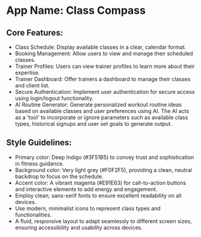 # **App Name**: Class Compass

## Core Features:

- Class Schedule: Display available classes in a clear, calendar format.
- Booking Management: Allow users to view and manage their scheduled classes.
- Trainer Profiles: Users can view trainer profiles to learn more about their expertise.
- Trainer Dashboard: Offer trainers a dashboard to manage their classes and client list.
- Secure Authentication: Implement user authentication for secure access using login/logout functionality.
- AI Routine Generator: Generate personalized workout routine ideas based on available classes and user preferences using AI. The AI acts as a 'tool' to incorporate or ignore parameters such as available class types, historical signups and user set goals to generate output.

## Style Guidelines:

- Primary color: Deep Indigo (#3F51B5) to convey trust and sophistication in fitness guidance.
- Background color: Very light grey (#F0F2F5), providing a clean, neutral backdrop to focus on the schedule.
- Accent color: A vibrant magenta (#E91E63) for call-to-action buttons and interactive elements to add energy and engagement.
- Employ clean, sans-serif fonts to ensure excellent readability on all devices.
- Use modern, minimalist icons to represent class types and functionalities.
- A fluid, responsive layout to adapt seamlessly to different screen sizes, ensuring accessibility and usability across devices.